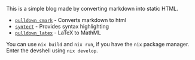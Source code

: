This is a simple blog made by converting markdown into static HTML.

- [`pulldown_cmark`](https://crates.io/crates/pulldown-cmark) - Converts markdown to html
- [`syntect`](https://crates.io/crates/pulldown-cmark) - Provides syntax highlighting
- [`pulldown_latex`](https://crates.io/crates/pulldown-latex) - LaTeX to MathML

You can use `nix build` and `nix run`, if you have the `nix` package manager.
Enter the devshell using `nix develop`.
